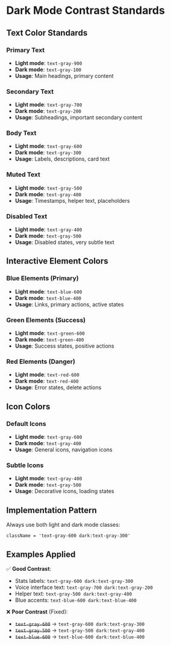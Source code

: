# Dark Mode Contrast Standards

## Text Color Standards

### Primary Text

- **Light mode**: `text-gray-900`
- **Dark mode**: `text-gray-100`
- **Usage**: Main headings, primary content

### Secondary Text

- **Light mode**: `text-gray-700`
- **Dark mode**: `text-gray-200`
- **Usage**: Subheadings, important secondary content

### Body Text

- **Light mode**: `text-gray-600`
- **Dark mode**: `text-gray-300`
- **Usage**: Labels, descriptions, card text

### Muted Text

- **Light mode**: `text-gray-500`
- **Dark mode**: `text-gray-400`
- **Usage**: Timestamps, helper text, placeholders

### Disabled Text

- **Light mode**: `text-gray-400`
- **Dark mode**: `text-gray-500`
- **Usage**: Disabled states, very subtle text

## Interactive Element Colors

### Blue Elements (Primary)

- **Light mode**: `text-blue-600`
- **Dark mode**: `text-blue-400`
- **Usage**: Links, primary actions, active states

### Green Elements (Success)

- **Light mode**: `text-green-600`
- **Dark mode**: `text-green-400`
- **Usage**: Success states, positive actions

### Red Elements (Danger)

- **Light mode**: `text-red-600`
- **Dark mode**: `text-red-400`
- **Usage**: Error states, delete actions

## Icon Colors

### Default Icons

- **Light mode**: `text-gray-600`
- **Dark mode**: `text-gray-400`
- **Usage**: General icons, navigation icons

### Subtle Icons

- **Light mode**: `text-gray-400`
- **Dark mode**: `text-gray-500`
- **Usage**: Decorative icons, loading states

## Implementation Pattern

Always use both light and dark mode classes:

```tsx
className = 'text-gray-600 dark:text-gray-300'
```

## Examples Applied

✅ **Good Contrast**:

- Stats labels: `text-gray-600 dark:text-gray-300`
- Voice interface text: `text-gray-700 dark:text-gray-200`
- Helper text: `text-gray-500 dark:text-gray-400`
- Blue accents: `text-blue-600 dark:text-blue-400`

❌ **Poor Contrast** (Fixed):

- ~~`text-gray-600`~~ → `text-gray-600 dark:text-gray-300`
- ~~`text-gray-500`~~ → `text-gray-500 dark:text-gray-400`
- ~~`text-blue-600`~~ → `text-blue-600 dark:text-blue-400`
